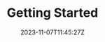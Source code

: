 ---
title: "Getting Started"
description: "Getting started with OCM."
lead: ""
date: 2023-11-07T11:45:27Z
lastmod: 2023-11-07T11:45:27Z
draft: false
images: []
type: docs
weight: 20
sidebar:
  collapsed: true
---